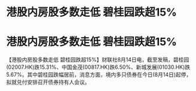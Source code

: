 # 港股内房股多数走低 碧桂园跌超15%

# 港股内房股多数走低 碧桂园跌超15%

【港股内房股多数走低
碧桂园跌超15%】财联社8月14日电，截至发稿，碧桂园(02007.HK)跌15.31%、中国金茂(00817.HK)跌6.50%、新城发展(01030.HK)跌5.67%。其中碧桂园跌幅居前，消息方面，境内多只债券在今日(8月14日)起停，拟就兑付安排召开债券持有人会议。


